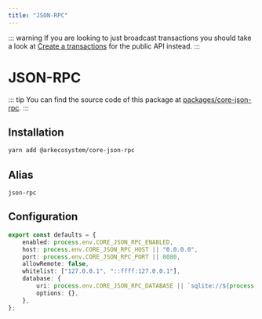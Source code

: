 ```yaml
---
title: "JSON-RPC"
---
```


::: warning
If you are looking to just broadcast transactions you should take a look at [Create a transactions](/api/public/v2/transactions.html#create-a-transaction) for the public API instead.
:::

# JSON-RPC

::: tip
You can find the source code of this package at [packages/core-json-rpc](https://github.com/ArkEcosystem/core/tree/develop/packages/core-json-rpc).
:::

## Installation

```bash
yarn add @arkecosystem/core-json-rpc
```

## Alias

`json-rpc`

## Configuration

```ts
export const defaults = {
    enabled: process.env.CORE_JSON_RPC_ENABLED,
    host: process.env.CORE_JSON_RPC_HOST || "0.0.0.0",
    port: process.env.CORE_JSON_RPC_PORT || 8080,
    allowRemote: false,
    whitelist: ["127.0.0.1", "::ffff:127.0.0.1"],
    database: {
        uri: process.env.CORE_JSON_RPC_DATABASE || `sqlite://${process.env.CORE_PATH_DATA}/json-rpc.sqlite`,
        options: {},
    },
};
```
